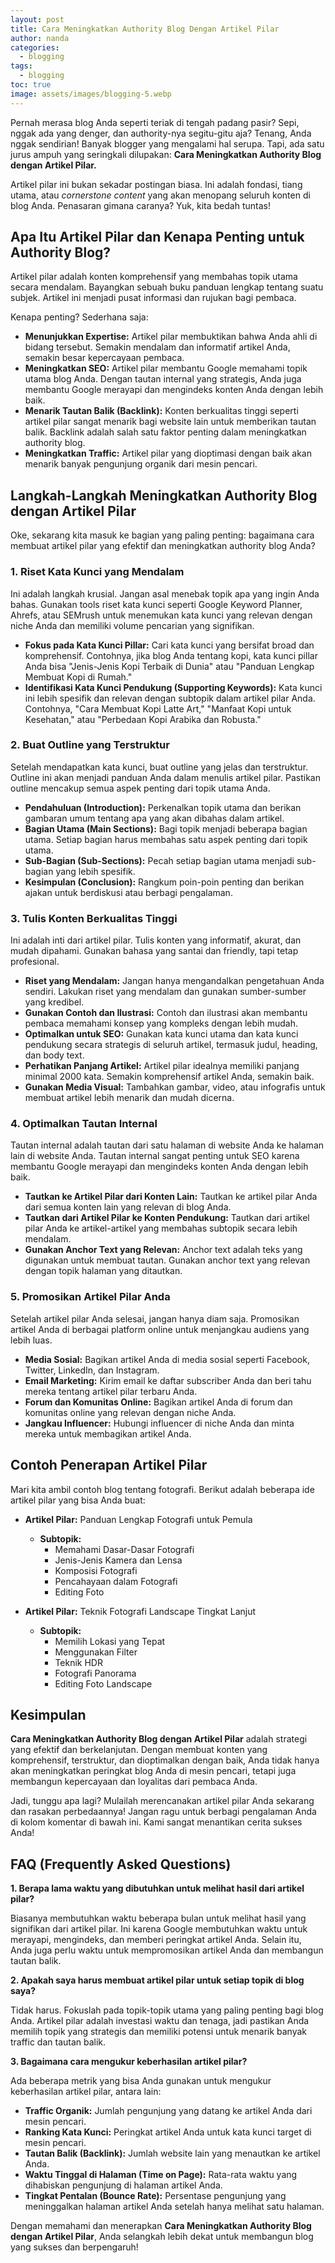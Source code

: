 ```yaml
---
layout: post
title: Cara Meningkatkan Authority Blog Dengan Artikel Pilar
author: nanda
categories:
  - blogging
tags:
  - blogging
toc: true
image: assets/images/blogging-5.webp
---
```



Pernah merasa blog Anda seperti teriak di tengah padang pasir? Sepi, nggak ada yang denger, dan authority-nya segitu-gitu aja? Tenang, Anda nggak sendirian! Banyak blogger yang mengalami hal serupa. Tapi, ada satu jurus ampuh yang seringkali dilupakan: **Cara Meningkatkan Authority Blog dengan Artikel Pilar.**

Artikel pilar ini bukan sekadar postingan biasa. Ini adalah fondasi, tiang utama, atau _cornerstone content_ yang akan menopang seluruh konten di blog Anda. Penasaran gimana caranya? Yuk, kita bedah tuntas!

## Apa Itu Artikel Pilar dan Kenapa Penting untuk Authority Blog?

Artikel pilar adalah konten komprehensif yang membahas topik utama secara mendalam. Bayangkan sebuah buku panduan lengkap tentang suatu subjek. Artikel ini menjadi pusat informasi dan rujukan bagi pembaca.

Kenapa penting? Sederhana saja:

- **Menunjukkan Expertise:** Artikel pilar membuktikan bahwa Anda ahli di bidang tersebut. Semakin mendalam dan informatif artikel Anda, semakin besar kepercayaan pembaca.
- **Meningkatkan SEO:** Artikel pilar membantu Google memahami topik utama blog Anda. Dengan tautan internal yang strategis, Anda juga membantu Google merayapi dan mengindeks konten Anda dengan lebih baik.
- **Menarik Tautan Balik (Backlink):** Konten berkualitas tinggi seperti artikel pilar sangat menarik bagi website lain untuk memberikan tautan balik. Backlink adalah salah satu faktor penting dalam meningkatkan authority blog.
- **Meningkatkan Traffic:** Artikel pilar yang dioptimasi dengan baik akan menarik banyak pengunjung organik dari mesin pencari.

## Langkah-Langkah Meningkatkan Authority Blog dengan Artikel Pilar

Oke, sekarang kita masuk ke bagian yang paling penting: bagaimana cara membuat artikel pilar yang efektif dan meningkatkan authority blog Anda?

### 1\. Riset Kata Kunci yang Mendalam

Ini adalah langkah krusial. Jangan asal menebak topik apa yang ingin Anda bahas. Gunakan tools riset kata kunci seperti Google Keyword Planner, Ahrefs, atau SEMrush untuk menemukan kata kunci yang relevan dengan niche Anda dan memiliki volume pencarian yang signifikan.

- **Fokus pada Kata Kunci Pillar:** Cari kata kunci yang bersifat broad dan komprehensif. Contohnya, jika blog Anda tentang kopi, kata kunci pillar Anda bisa "Jenis-Jenis Kopi Terbaik di Dunia" atau "Panduan Lengkap Membuat Kopi di Rumah."
- **Identifikasi Kata Kunci Pendukung (Supporting Keywords):** Kata kunci ini lebih spesifik dan relevan dengan subtopik dalam artikel pilar Anda. Contohnya, "Cara Membuat Kopi Latte Art," "Manfaat Kopi untuk Kesehatan," atau "Perbedaan Kopi Arabika dan Robusta."

### 2\. Buat Outline yang Terstruktur

Setelah mendapatkan kata kunci, buat outline yang jelas dan terstruktur. Outline ini akan menjadi panduan Anda dalam menulis artikel pilar. Pastikan outline mencakup semua aspek penting dari topik utama Anda.

- **Pendahuluan (Introduction):** Perkenalkan topik utama dan berikan gambaran umum tentang apa yang akan dibahas dalam artikel.
- **Bagian Utama (Main Sections):** Bagi topik menjadi beberapa bagian utama. Setiap bagian harus membahas satu aspek penting dari topik utama.
- **Sub-Bagian (Sub-Sections):** Pecah setiap bagian utama menjadi sub-bagian yang lebih spesifik.
- **Kesimpulan (Conclusion):** Rangkum poin-poin penting dan berikan ajakan untuk berdiskusi atau berbagi pengalaman.

### 3\. Tulis Konten Berkualitas Tinggi

Ini adalah inti dari artikel pilar. Tulis konten yang informatif, akurat, dan mudah dipahami. Gunakan bahasa yang santai dan friendly, tapi tetap profesional.

- **Riset yang Mendalam:** Jangan hanya mengandalkan pengetahuan Anda sendiri. Lakukan riset yang mendalam dan gunakan sumber-sumber yang kredibel.
- **Gunakan Contoh dan Ilustrasi:** Contoh dan ilustrasi akan membantu pembaca memahami konsep yang kompleks dengan lebih mudah.
- **Optimalkan untuk SEO:** Gunakan kata kunci utama dan kata kunci pendukung secara strategis di seluruh artikel, termasuk judul, heading, dan body text.
- **Perhatikan Panjang Artikel:** Artikel pilar idealnya memiliki panjang minimal 2000 kata. Semakin komprehensif artikel Anda, semakin baik.
- **Gunakan Media Visual:** Tambahkan gambar, video, atau infografis untuk membuat artikel lebih menarik dan mudah dicerna.

### 4\. Optimalkan Tautan Internal

Tautan internal adalah tautan dari satu halaman di website Anda ke halaman lain di website Anda. Tautan internal sangat penting untuk SEO karena membantu Google merayapi dan mengindeks konten Anda dengan lebih baik.

- **Tautkan ke Artikel Pilar dari Konten Lain:** Tautkan ke artikel pilar Anda dari semua konten lain yang relevan di blog Anda.
- **Tautkan dari Artikel Pilar ke Konten Pendukung:** Tautkan dari artikel pilar Anda ke artikel-artikel yang membahas subtopik secara lebih mendalam.
- **Gunakan Anchor Text yang Relevan:** Anchor text adalah teks yang digunakan untuk membuat tautan. Gunakan anchor text yang relevan dengan topik halaman yang ditautkan.

### 5\. Promosikan Artikel Pilar Anda

Setelah artikel pilar Anda selesai, jangan hanya diam saja. Promosikan artikel Anda di berbagai platform online untuk menjangkau audiens yang lebih luas.

- **Media Sosial:** Bagikan artikel Anda di media sosial seperti Facebook, Twitter, LinkedIn, dan Instagram.
- **Email Marketing:** Kirim email ke daftar subscriber Anda dan beri tahu mereka tentang artikel pilar terbaru Anda.
- **Forum dan Komunitas Online:** Bagikan artikel Anda di forum dan komunitas online yang relevan dengan niche Anda.
- **Jangkau Influencer:** Hubungi influencer di niche Anda dan minta mereka untuk membagikan artikel Anda.

## Contoh Penerapan Artikel Pilar

Mari kita ambil contoh blog tentang fotografi. Berikut adalah beberapa ide artikel pilar yang bisa Anda buat:

- **Artikel Pilar:** Panduan Lengkap Fotografi untuk Pemula
    
    - **Subtopik:**
        - Memahami Dasar-Dasar Fotografi
        - Jenis-Jenis Kamera dan Lensa
        - Komposisi Fotografi
        - Pencahayaan dalam Fotografi
        - Editing Foto
- **Artikel Pilar:** Teknik Fotografi Landscape Tingkat Lanjut
    
    - **Subtopik:**
        - Memilih Lokasi yang Tepat
        - Menggunakan Filter
        - Teknik HDR
        - Fotografi Panorama
        - Editing Foto Landscape

## Kesimpulan

**Cara Meningkatkan Authority Blog dengan Artikel Pilar** adalah strategi yang efektif dan berkelanjutan. Dengan membuat konten yang komprehensif, terstruktur, dan dioptimalkan dengan baik, Anda tidak hanya akan meningkatkan peringkat blog Anda di mesin pencari, tetapi juga membangun kepercayaan dan loyalitas dari pembaca Anda.

Jadi, tunggu apa lagi? Mulailah merencanakan artikel pilar Anda sekarang dan rasakan perbedaannya! Jangan ragu untuk berbagi pengalaman Anda di kolom komentar di bawah ini. Kami sangat menantikan cerita sukses Anda!

## FAQ (Frequently Asked Questions)

**1\. Berapa lama waktu yang dibutuhkan untuk melihat hasil dari artikel pilar?**

Biasanya membutuhkan waktu beberapa bulan untuk melihat hasil yang signifikan dari artikel pilar. Ini karena Google membutuhkan waktu untuk merayapi, mengindeks, dan memberi peringkat artikel Anda. Selain itu, Anda juga perlu waktu untuk mempromosikan artikel Anda dan membangun tautan balik.

**2\. Apakah saya harus membuat artikel pilar untuk setiap topik di blog saya?**

Tidak harus. Fokuslah pada topik-topik utama yang paling penting bagi blog Anda. Artikel pilar adalah investasi waktu dan tenaga, jadi pastikan Anda memilih topik yang strategis dan memiliki potensi untuk menarik banyak traffic dan tautan balik.

**3\. Bagaimana cara mengukur keberhasilan artikel pilar?**

Ada beberapa metrik yang bisa Anda gunakan untuk mengukur keberhasilan artikel pilar, antara lain:

- **Traffic Organik:** Jumlah pengunjung yang datang ke artikel Anda dari mesin pencari.
- **Ranking Kata Kunci:** Peringkat artikel Anda untuk kata kunci target di mesin pencari.
- **Tautan Balik (Backlink):** Jumlah website lain yang menautkan ke artikel Anda.
- **Waktu Tinggal di Halaman (Time on Page):** Rata-rata waktu yang dihabiskan pengunjung di halaman artikel Anda.
- **Tingkat Pentalan (Bounce Rate):** Persentase pengunjung yang meninggalkan halaman artikel Anda setelah hanya melihat satu halaman.

Dengan memahami dan menerapkan **Cara Meningkatkan Authority Blog dengan Artikel Pilar**, Anda selangkah lebih dekat untuk membangun blog yang sukses dan berpengaruh!
